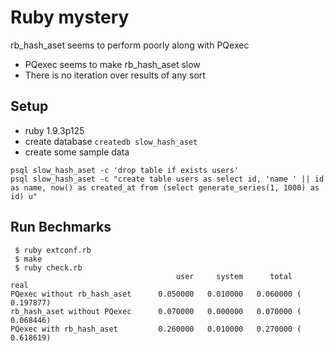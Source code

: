 # Ruby mystery

rb_hash_aset seems to perform poorly along with PQexec

* PQexec seems to make rb_hash_aset slow
* There is no iteration over results of any sort

## Setup

* ruby 1.9.3p125
* create database `createdb slow_hash_aset`
* create some sample data

```
psql slow_hash_aset -c 'drop table if exists users'
psql slow_hash_aset -c "create table users as select id, 'name ' || id as name, now() as created_at from (select generate_series(1, 1000) as id) u"
```

## Run Bechmarks

```
 $ ruby extconf.rb
 $ make
 $ ruby check.rb 
                                     user     system      total        real
PQexec without rb_hash_aset      0.050000   0.010000   0.060000 (  0.197877)
rb_hash_aset without PQexec      0.070000   0.000000   0.070000 (  0.068446)
PQexec with rb_hash_aset         0.260000   0.010000   0.270000 (  0.618619)
```
